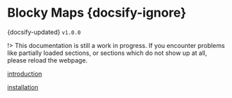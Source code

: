 
# Blocky Maps {docsify-ignore}
{docsify-updated}
`v1.0.0`

!> This documentation is still a work in progress. If you encounter problems like partially loaded sections, or sections which do not show up at all, please reload the webpage.

[introduction](./introduction.md ':include type=markdown')

[installation](./installation.md ':include type=markdown')
